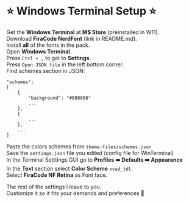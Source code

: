 # ⭐ Windows Terminal Setup ⭐
Get the **Windows Terminal** at **M$ Store** (preinstalled in W11).  
Download **FiraCode NerdFont** (link in README.md).  
Install **all** of the fonts in the pack.  
Open **Windows Terminal**.  
Press `Ctrl + ,` to get to **Settings**.  
Press `Open JSON file` in the left bottom corner.  
Find schemes section in JSON:  
```
"schemes":
[
    {
        "background": "#080808"
        ...
    },
    {
        ...
    },
    ...
]
```
Paste the colors schemes from `theme-files/schemes.json`  
Save the `settings.json` file you edited (config file for WinTerminal)  
In the Terminal Setttings GUI go to **Profiles ➡️ Defaults ➡️ Appearance**  
In the **Text** section select **Color Scheme** `xvad_tdl`.  
Select **FiraCode NF Retina** as Font face.  

The rest of the settings I leave to you.  
Customize it so it fits your demands and preferences 🤠  
